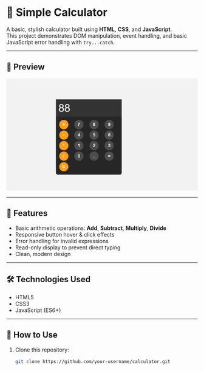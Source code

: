 # 🧮 Simple Calculator

A basic, stylish calculator built using **HTML**, **CSS**, and **JavaScript**.  
This project demonstrates DOM manipulation, event handling, and basic JavaScript error handling with `try...catch`.


---

## 📸 Preview
![Character Counter screenshot](calculator.png)

---


## 🚀 Features
- Basic arithmetic operations: **Add**, **Subtract**, **Multiply**, **Divide**
- Responsive button hover & click effects
- Error handling for invalid expressions
- Read-only display to prevent direct typing
- Clean, modern design

---

## 🛠 Technologies Used
- HTML5
- CSS3
- JavaScript (ES6+)

---

## 📖 How to Use
1. Clone this repository:
   ```bash
   git clone https://github.com/your-username/calculator.git
